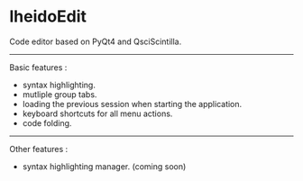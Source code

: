 lheidoEdit
==========

Code editor based on PyQt4 and QsciScintilla.

--------------------------------------------------------------------------------

Basic features :
 
 - syntax highlighting.
 - mutliple group tabs.
 - loading the previous session when starting the application.
 - keyboard shortcuts for all menu actions.
 - code folding.

--------------------------------------------------------------------------------
Other features :

 - syntax highlighting manager. (coming soon)
